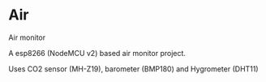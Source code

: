 # Air
Air monitor

A esp8266 (NodeMCU v2) based air monitor project.

Uses CO2 sensor (MH-Z19), barometer (BMP180) and Hygrometer (DHT11)
